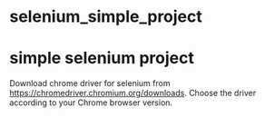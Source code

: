 # selenium_simple_project
simple selenium project 
=======================

Download chrome driver for selenium from https://chromedriver.chromium.org/downloads.
Choose the driver according to your Chrome browser version.
